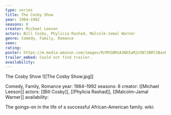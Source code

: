 ```yaml
---
type: series
title: The Cosby Show
year: 1984–1992
seasons: 8
creator: Michael Leeson
actors: Bill Cosby, Phylicia Rashad, Malcolm-Jamal Warner
genre: Comedy, Family, Romance
seen:
rating: 
poster: https://m.media-amazon.com/images/M/MV5BMzA3NDIwMjU3Nl5BMl5BanBnXkFtZTcwMTcxODgyMQ@@._V1_SX300.jpg
trailer_embed: Could not find trailer.
availability:
---
```

The Cosby Show
![[The Cosby Show.jpg]]

Comedy, Family, Romance
year: 1984–1992
seasons: 8
creator: [[Michael Leeson]]
actors: [[Bill Cosby]], [[Phylicia Rashad]], [[Malcolm-Jamal Warner]]
availability:

The goings-on in the life of a successful African-American family.
wiki: 


